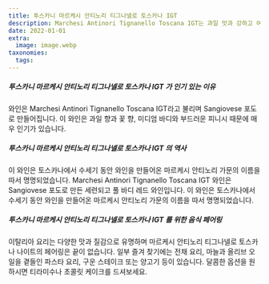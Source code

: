 ```yaml
---
title: 투스카니 마르케시 안티노리 티그나넬로 토스카나 IGT
description: Marchesi Antinori Tignanello Toscana IGT는 과일 맛과 강하고 여운이 있는 풀 바디 레드 와인입니다.
date: 2022-01-01
extra:
  image: image.webp
taxonomies:
  tags:
---
```


##### 투스카니 마르케시 안티노리 티그나넬로 토스카나 IGT 가 인기 있는 이유

와인은 Marchesi Antinori Tignanello Toscana IGT라고 불리며 Sangiovese 포도로 만들어집니다. 이 와인은 과일 향과 꽃 향, 미디엄 바디와 부드러운 피니시 때문에 매우 인기가 있습니다.

##### 투스카니 마르케시 안티노리 티그나넬로 토스카나 IGT 의 역사

이 와인은 토스카나에서 수세기 동안 와인을 만들어온 마르케시 안티노리 가문의 이름을 따서 명명되었습니다. Marchesi Antinori Tignanello Toscana IGT 와인은 Sangiovese 포도로 만든 세련되고 풀 바디 레드 와인입니다. 이 와인은 토스카나에서 수세기 동안 와인을 만들어온 마르케시 안티노리 가문의 이름을 따서 명명되었습니다.

##### 투스카니 마르케시 안티노리 티그나넬로 토스카나 IGT 를 위한 음식 페어링

이탈리아 요리는 다양한 맛과 질감으로 유명하며 마르케시 안티노리 티그나넬로 토스카나 나이트의 페어링은 끝이 없습니다. 일부 즐겨 찾기에는 전채 요리, 마늘과 올리브 오일을 곁들인 파스타 요리, 구운 스테이크 또는 양고기 등이 있습니다. 달콤한 옵션을 원하시면 티라미수나 초콜릿 케이크를 드셔보세요.
